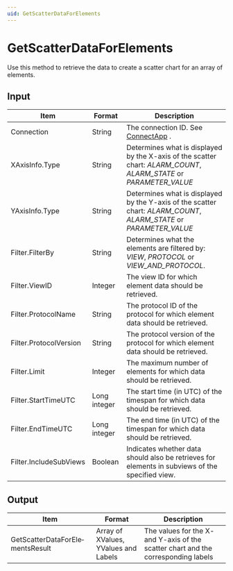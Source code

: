 ```yaml
---
uid: GetScatterDataForElements
---
```


# GetScatterDataForElements

Use this method to retrieve the data to create a scatter chart for an array of elements.

## Input

| Item                   | Format       | Description                                                                                                                                                                                                     |
|------------------------|--------------|-----------------------------------------------------------------------------------------------------------------------------------------------------------------------------------------------------------------|
| Connection             | String       | The connection ID. See [ConnectApp](xref:ConnectApp) .                                                                                                                                |
| XAxisInfo.Type         | String       | Determines what is displayed by the X-axis of the scatter chart: *ALARM_COUNT*, *ALARM_STATE* or *PARAMETER_VALUE* |
| YAxisInfo.Type         | String       | Determines what is displayed by the Y-axis of the scatter chart: *ALARM_COUNT*, *ALARM_STATE* or *PARAMETER_VALUE* |
| Filter.FilterBy        | String       | Determines what the elements are filtered by: *VIEW*, *PROTOCOL* or *VIEW_AND_PROTOCOL*.                                       |
| Filter.ViewID          | Integer      | The view ID for which element data should be retrieved.                                                                                                                                                         |
| Filter.ProtocolName    | String       | The protocol ID of the protocol for which element data should be retrieved.                                                                                                                                     |
| Filter.ProtocolVersion | String       | The protocol version of the protocol for which element data should be retrieved.                                                                                                                                |
| Filter.Limit           | Integer      | The maximum number of elements for which data should be retrieved.                                                                                                                                              |
| Filter.StartTimeUTC    | Long integer | The start time (in UTC) of the timespan for which data should be retrieved.                                                                                                                                     |
| Filter.EndTimeUTC      | Long integer | The end time (in UTC) of the timespan for which data should be retrieved.                                                                                                                                       |
| Filter.IncludeSubViews | Boolean      | Indicates whether data should also be retrieves for elements in subviews of the specified view.                                                                                                                 |

## Output

| Item                             | Format                               | Description                                                                        |
|----------------------------------|--------------------------------------|------------------------------------------------------------------------------------|
| GetScatterDataForEle­mentsResult | Array of XValues, YValues and Labels | The values for the X- and Y-axis of the scatter chart and the corresponding labels |

